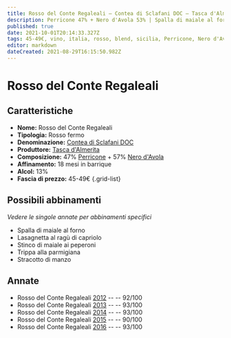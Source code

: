 ```yaml
---
title: Rosso del Conte Regaleali – Contea di Sclafani DOC – Tasca d'Almerita – Sicilia (IT) – 45-49€ – 4★-5★
description: Perricone 47% + Nero d'Avola 53% | Spalla di maiale al forno – Lasagnetta al ragù di capriolo – Stinco di maiale ai peperoni – Trippa alla parmigiana – Stracotto di manzo
published: true
date: 2021-10-01T20:14:33.327Z
tags: 45-49€, vino, italia, rosso, blend, sicilia, Perricone, Nero d'Avola, Spalla di maiale al forno, Lasagnetta al ragù di capriolo, Stinco di maiale ai peperoni, Trippa alla parmigiana, Stracotto di manzo, 5 stelle, fermo
editor: markdown
dateCreated: 2021-08-29T16:15:50.982Z
---
```


# Rosso del Conte Regaleali

## Caratteristiche
- **Nome:** Rosso del Conte Regaleali
- **Tipologia:** Rosso fermo
- **Denominazione:** [Contea di Sclafani DOC](/denominazioni/Italia/Sicilia/DOC/Contea-di-Sclafani)
- **Produttore:** [Tasca d'Almerita](/produttori/Italia/Sicilia/Tasca-d-Almerita) 
- **Composizione:** 47% [Perricone](/vitigni/Italia/bacca-nera/perricone) + 57% [Nero d'Avola](/vitigni/Italia/bacca-nera/nero-d-avola)
- **Affinamento:** 18 mesi in barrique
- **Alcol:** 13%
- **Fascia di prezzo:** 45-49€
{.grid-list}

## Possibili abbinamenti
*Vedere le singole annate per abbinamenti specifici*

- Spalla di maiale al forno
- Lasagnetta al ragù di capriolo
- Stinco di maiale ai peperoni
- Trippa alla parmigiana
- Stracotto di manzo

## Annate
- Rosso del Conte Regaleali [2012](vini/Italia/Sicilia/Tasca-d-Almerita/Rosso-del-Conte-Regaleali/2012) -- <span class="star-5"></span> -- 92/100
- Rosso del Conte Regaleali [2013](vini/Italia/Sicilia/Tasca-d-Almerita/Rosso-del-Conte-Regaleali/2013) -- <span class="star-5"></span> -- 93/100
- Rosso del Conte Regaleali [2014](vini/Italia/Sicilia/Tasca-d-Almerita/Rosso-del-Conte-Regaleali/2014) -- <span class="star-5"></span> -- 93/100
- Rosso del Conte Regaleali [2015](vini/Italia/Sicilia/Tasca-d-Almerita/Rosso-del-Conte-Regaleali/2015) -- <span class="star-4"></span> -- 90/100
- Rosso del Conte Regaleali [2016](vini/Italia/Sicilia/Tasca-d-Almerita/Rosso-del-Conte-Regaleali/2016) -- <span class="star-5"></span> -- 93/100

